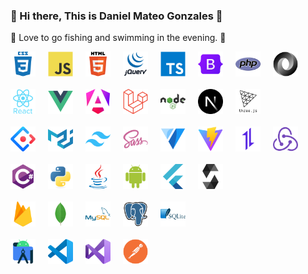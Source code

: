 <h3> 💖 Hi there, This is Daniel Mateo Gonzales 👋 </h3>

📌 Love to go fishing and swimming in the evening. 📌


</hr>
<div style="display: flex; align-items: center; gap: 20px; margin-bottom: 20px">
    <img src="https://github.com/devicons/devicon/blob/master/icons/css3/css3-plain-wordmark.svg"  title="CSS3" alt="CSS" width="40" height="40"/>
    <img src="https://github.com/devicons/devicon/blob/master/icons/javascript/javascript-original.svg"  title="JavaScript" alt="JavaScript" width="40" height="40"/>
    <img src="https://github.com/devicons/devicon/blob/master/icons/html5/html5-original-wordmark.svg"  title="HTML5" alt="HTML5" width="40" height="40"/>
    <img src="https://github.com/devicons/devicon/blob/master/icons/jquery/jquery-original-wordmark.svg"  title="jQuery" alt="jQuery" width="40" height="40"/>
    <img src="https://github.com/devicons/devicon/blob/master/icons/typescript/typescript-original.svg"  title="TypeScript" alt="TypeScript" width="40" height="40"/>
    <img src="https://github.com/devicons/devicon/blob/master/icons/bootstrap/bootstrap-original.svg"  title="Bootstrap" alt="Bootstrap" width="40" height="40"/>
    <img src="https://github.com/devicons/devicon/blob/master/icons/php/php-original.svg"  title="PHP" alt="PHP" width="40" height="40"/>
    <img src="https://github.com/devicons/devicon/blob/master/icons/json/json-original.svg"  title="JSON" alt="JSON" width="40" height="40"/>
</div>

<div style="display: flex; align-items: center; gap: 20px; margin-bottom: 20px">
    <img src="https://github.com/devicons/devicon/blob/master/icons/react/react-original-wordmark.svg"  title="React" alt="React" width="40" height="40"/>
    <img src="https://github.com/devicons/devicon/blob/master/icons/vuejs/vuejs-original.svg"  title="Vue.js" alt="Vue.js" width="40" height="40"/>
    <img src="https://github.com/devicons/devicon/blob/master/icons/angular/angular-original.svg"  title="Angular" alt="Angular" width="40" height="40"/>
    <img src="https://github.com/devicons/devicon/blob/master/icons/laravel/laravel-original.svg"  title="Laravel" alt="Laravel" width="40" height="40"/>
    <img src="https://github.com/devicons/devicon/blob/master/icons/nodejs/nodejs-original-wordmark.svg"  title="Nodejs" alt="Nodejs" width="40" height="40"/>
    <img src="https://github.com/devicons/devicon/blob/master/icons/nextjs/nextjs-original.svg"  title="Next.js" alt="Next.js" width="40" height="40"/>
    <img src="https://github.com/devicons/devicon/blob/master/icons/threejs/threejs-original-wordmark.svg"  title="Threejs" alt="Threejs" width="40" height="40"/>
</div>

<div style="display: flex; align-items: center; gap: 20px; margin-bottom: 20px">
    <img src="https://github.com/devicons/devicon/blob/master/icons/antdesign/antdesign-original.svg"  title="AntDesign" alt="AntDesign" width="40" height="40"/>
    <img src="https://github.com/devicons/devicon/blob/master/icons/materialui/materialui-original.svg"  title="Material" alt="Material" width="40" height="40"/>
    <img src="https://github.com/devicons/devicon/blob/master/icons/tailwindcss/tailwindcss-original.svg"  title="TailwindCSS" alt="TailwindCSS" width="40" height="40"/>
    <img src="https://github.com/devicons/devicon/blob/master/icons/sass/sass-original.svg"  title="Sass" alt="Sass" width="40" height="40"/>
    <img src="https://github.com/devicons/devicon/blob/master/icons/vuetify/vuetify-original.svg"  title="Vuetify" alt="Vuetify" width="40" height="40"/>
    <img src="https://github.com/devicons/devicon/blob/master/icons/vitejs/vitejs-original.svg"  title="Vite" alt="Vite" width="40" height="40"/>
    <img src="https://github.com/devicons/devicon/blob/master/icons/axios/axios-plain.svg"  title="Axios" alt="Axios" width="40" height="40"/>
    <img src="https://github.com/devicons/devicon/blob/master/icons/redux/redux-original.svg"  title="Redux" alt="Redux" width="40" height="40"/>
</div>

<div style="display: flex; align-items: center; gap: 20px; margin-bottom: 20px">
    <img src="https://github.com/devicons/devicon/blob/master/icons/csharp/csharp-original.svg"  title="C#" alt="C#" width="40" height="40"/>
    <img src="https://github.com/devicons/devicon/blob/master/icons/python/python-original.svg"  title="Python" alt="Python" width="40" height="40"/>
    <img src="https://github.com/devicons/devicon/blob/master/icons/java/java-original.svg"  title="Java" alt="Java" width="40" height="40"/>
    <img src="https://github.com/devicons/devicon/blob/master/icons/android/android-original.svg"  title="Android" alt="Android" width="40" height="40"/>
    <img src="https://github.com/devicons/devicon/blob/master/icons/flutter/flutter-original.svg"  title="Flutter" alt="Flutter" width="40" height="40"/>
    <img src="https://github.com/devicons/devicon/blob/master/icons/solidity/solidity-original.svg"  title="Solidity" alt="Solidity" width="40" height="40"/>
</div>

<div style="display: flex; align-items: center; gap: 20px; margin-bottom: 20px">
    <img src="https://github.com/devicons/devicon/blob/master/icons/firebase/firebase-original.svg"  title="Firebase" alt="Firebase" width="40" height="40"/>
    <img src="https://github.com/devicons/devicon/blob/master/icons/mongodb/mongodb-original.svg"  title="MongoDB" alt="MongoDB" width="40" height="40"/>
    <img src="https://github.com/devicons/devicon/blob/master/icons/mysql/mysql-original-wordmark.svg"  title="MySQL" alt="MySQL" width="40" height="40"/>
    <img src="https://github.com/devicons/devicon/blob/master/icons/postgresql/postgresql-original.svg"  title="PostgreSQL" alt="PostgreSQL" width="40" height="40"/>
    <img src="https://github.com/devicons/devicon/blob/master/icons/sqlite/sqlite-original-wordmark.svg"  title="SQLite" alt="SQLite" width="40" height="40"/>
</div>

</hr>
<div style="display: flex; align-items: center; gap: 20px; margin-bottom: 20px">
    <img src="https://github.com/devicons/devicon/blob/master/icons/androidstudio/androidstudio-original.svg"  title="Android Studio" alt="Android Studio" width="40" height="40"/>
    <img src="https://github.com/devicons/devicon/blob/master/icons/vscode/vscode-original.svg"  title="VSCode" alt="VSCode" width="40" height="40"/>
    <img src="https://github.com/devicons/devicon/blob/master/icons/visualstudio/visualstudio-original.svg"  title="Visual Studio" alt="Visual Studio" width="40" height="40"/>
    <img src="https://github.com/devicons/devicon/blob/master/icons/postman/postman-original.svg"  title="PostMan" alt="PostMan" width="40" height="40"/>
</div>
